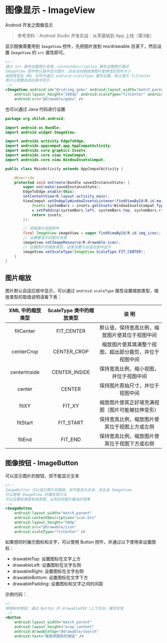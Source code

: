 # 图像显示 - ImageView

Android 开发之图像显示

> 参考资料：Android Studio 开发实战：从零基础到 App 上线（第3版）

显示图像需要用到 `ImageView` 控件，先把图片放到 res/drawable 目录下，然后设置 `ImageView` 的 `src`
属性即可。

```xml
<!--
通过 src 属性设置图片资源，contentDescription 属性设置图片描述
ImageView 控件默认居中显示图片，且会自动缩放使图片能够适应控件大小
缩放类型在 XML 文件中通过 android:scaleType 属性设置，默认值为 fitCenter
表示让图像自适应居中显示
-->
<ImageView android:id="@+id/img_goku" android:layout_width="match_parent"
    android:layout_height="200dp" android:scaleType="fitCenter" android:contentDescription="goku"
    android:src="@drawable/goku" />
```

也可以通过 Java 代码进行设置

```java
package org.shiloh.android;

import android.os.Bundle;
import android.widget.ImageView;

import androidx.activity.EdgeToEdge;
import androidx.appcompat.app.AppCompatActivity;
import androidx.core.graphics.Insets;
import androidx.core.view.ViewCompat;
import androidx.core.view.WindowInsetsCompat;

public class MainActivity extends AppCompatActivity {

    @Override
    protected void onCreate(Bundle savedInstanceState) {
        super.onCreate(savedInstanceState);
        EdgeToEdge.enable(this);
        setContentView(R.layout.activity_main);
        ViewCompat.setOnApplyWindowInsetsListener(findViewById(R.id.main), (v, insets) -> {
            Insets systemBars = insets.getInsets(WindowInsetsCompat.Type.systemBars());
            v.setPadding(systemBars.left, systemBars.top, systemBars.right, systemBars.bottom);
            return insets;
        });

        // 获取图片视图控件
        final ImageView imageView = super.findViewById(R.id.img_icon);
        // 设置要显示的图片资源
        imageView.setImageResource(R.drawable.icon);
        // 设置图片的缩放类型，这里设置为自适应居中显示
        imageView.setScaleType(ImageView.ScaleType.FIT_CENTER);
    }
}
```

## 图片缩放

图片默认自适应居中显示，可以通过 `android:scaleType` 属性设置缩放类型，缩放类型的取值说明请看下表：

|  XML 中的缩放类型  | ScaleType 类中的缩放类型 |             说 明             |
|:------------:|:-----------------:|:---------------------------:|
|  fitCenter   |    FIT_CENTER     |   默认值，保持宽高比例，缩放图片使其位于视图中间   |
|  centerCrop  |    CENTER_CROP    | 缩放图片使其填满整个视图，超出部分裁剪，并位于视图中间 |
| centerInside |   CENTER_INSIDE   |     保持宽高比例，缩小视图，并位于视图中间     |
|    center    |      CENTER       |      保持图片原始尺寸，并位于视图中间       |
|    fitXY     |      FIT_XY       |  缩放图片使其正好填充满视图（图片可能被拉伸变形）   |
|   fitStart   |     FIT_START     |   保持宽高比例，缩放图片使其位于视图上方或左侧    |
|    fitEnd    |      FIT_END      |   保持宽高比例，缩放图片使其位于视图下方或右侧    |

## 图像按钮 - ImageButton

可以显示图片的按钮，但不能显示文本

```xml
<!--
ImageButton 可以显示图片的按钮，但不能显示文本，派生自 ImageView
可以使用 ImageView 的属性和方法
可以设置前景图和背景图，从而实现图片叠加的效果
-->
<ImageButton
    android:layout_width="match_parent"
    android:contentDescription="icon btn"
    android:layout_height="50dp"
    android:src="@drawable/icon"
    android:scaleType="fitCenter" />
```

如果想同时展示图标和文字，可以使用 Button 控件，并通过以下使用来设置图标：

- drawableTop: 设置图标在文字上方
- drawableLeft: 设置图标在文字左侧
- drawableRight: 设置图标在文字右侧
- drawableBottom: 设置图标在文字下方
- drawablePadding: 设置图标和文字之间的间距

示例代码：

```xml
<!--
带图标的按钮：通过 Button 的 drawableXXX（上下左右）属性实现
-->
<Button
    android:layout_width="match_parent"
    android:layout_height="wrap_content"
    android:drawableTop="@drawable/search"
    android:text="我是带图标的按钮" />
```